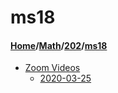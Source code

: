 # ms18
#### [Home](../../..)\/[Math](../..)\/[202](..)\/[ms18]()
- [Zoom Videos](Zoom%20Videos)
    - [2020-03-25](Zoom%20Videos/2020-03-25)
